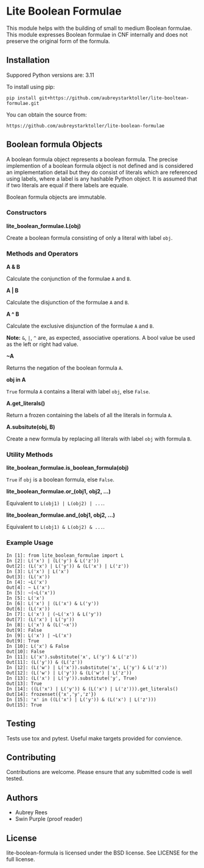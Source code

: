 # Lite Boolean Formulae

This module helps with the building of small to medium Boolean formulae. This
module expresses Boolean formulae in CNF internally and does not preserve the
original form of the formula.

## Installation

Suppored Python versions are: 3.11

To install using pip:

```
pip install git+https://github.com/aubreystarktoller/lite-booltean-formulae.git
```

You can obtain the source  from:

```
https://github.com/aubreystarktoller/lite-boolean-formulae
```

## Boolean formula Objects
   
A boolean formula object represents a boolean formula. The precise
implemention of a boolean formula object is not defined and is considered an
implementation detail but they do consist of literals which are referenced
using labels, where a label is any hashable Python object. It is assumed that
if two literals are equal if there labels are equale.

Boolean formula objects are immutable.


### Constructors

**lite_boolean_formulae.L(obj)**

Create a boolean formula consisting of only a literal with label `obj`.

### Methods and Operators

**A & B**

Calculate the conjunction of the formulae `A` and `B`.

**A | B**

Calculate the disjunction of the formulae `A` and `B`.

**A ^ B**

Calculate the exclusive disjunction of the formulae `A` and `B`.

**Note:** `&`, `|`, `^` are, as expected, associative
operations. A bool value be used as the left or right had value.

**\~A**

Returns the negation of the boolean formula `A`.

**obj in A**

`True` formula `A` contains a literal with label `obj`, else `False`.

**A.get_literals()**

Return a frozen containing the labels of all the literals in formula `A`.

**A.subsitute(obj, B)**

Create a new formula by replacing all literals with label `obj` with formula `B`.

### Utility Methods

**lite_boolean_formulae.is_boolean_formula(obj)**

`True` if `obj` is a boolean formula, else `False`.

**lite_boolean_formulae.or_(obj1, obj2, ...)**

Equivalent to `L(obj1) | L(obj2) | ...`.

**lite_boolean_formulae.and_(obj1, obj2, ...)**

Equivalent to `L(obj1) & L(obj2) & ...`.

### Example Usage

```
In [1]: from lite_boolean_formulae import L
In [2]: L('x') | (L('y') & L('z'))
Out[2]: (L('x') | L('y')) & (L('x') | L('z')) 
In [3]: L('x') | L('x')
Out[3]: (L('x'))
In [4]: ~L('x')
Out[4]: ~ L('x')
In [5]: ~(~L('x'))
In [5]: L('x')
In [6]: L('x') | (L('x') & L('y'))
Out[6]: (L('x'))
In [7]: L('x') | (~L('x') & L('y'))
Out[7]: (L('x') | L('y'))
In [8]: L('x') & (L('~x'))
Out[9]: False
In [9]: L('x') | ~L('x')
Out[9]: True
In [10]: L('x') & False
Out[10]: False
In [11]: L('x').substitute('x', L('y') & L('z'))
Out[11]: (L('y')) & (L('z'))
In [12]: (L('w') | L('x')).substitute('x', L('y') & L('z'))
Out[12]: (L('w') | L('y')) & (L('w') | L('z'))
In [13]: (L('x') | L('y')).substitute('y', True)
Out[13]: True
In [14]: ((L('x') | L('y')) & (L('x') | L('z'))).get_literals()
Out[14]: frozenset({'x','y','z'})
In [15]: 'x' in ((L('x') | L('y')) & (L('x') | L('z')))
Out[15]: True
```

## Testing
Tests use tox and pytest. Useful make targets provided for convience.

## Contributing
Contributions are welcome. Please ensure that any submitted code is well
tested.

## Authors
* Aubrey Rees
* Swin Purple (proof reader)

## License
lite-boolean-formula is licensed under the BSD license. See
LICENSE for the full license.
